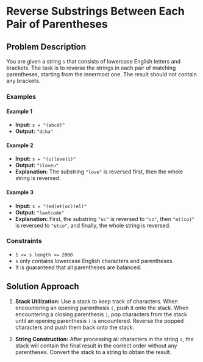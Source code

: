 # Reverse Substrings Between Each Pair of Parentheses

## Problem Description

You are given a string `s` that consists of lowercase English letters and brackets. The task is to reverse the strings in each pair of matching parentheses, starting from the innermost one. The result should not contain any brackets.

### Examples

#### Example 1
- **Input:** `s = "(abcd)"`
- **Output:** `"dcba"`

#### Example 2
- **Input:** `s = "(u(love)i)"`
- **Output:** `"iloveu"`
- **Explanation:** The substring `"love"` is reversed first, then the whole string is reversed.

#### Example 3
- **Input:** `s = "(ed(et(oc))el)"`
- **Output:** `"leetcode"`
- **Explanation:** First, the substring `"oc"` is reversed to `"co"`, then `"et(co)"` is reversed to `"etco"`, and finally, the whole string is reversed.


### Constraints

- `1 <= s.length <= 2000`
- `s` only contains lowercase English characters and parentheses.
- It is guaranteed that all parentheses are balanced.

## Solution Approach

1. **Stack Utilization:** Use a stack to keep track of characters. When encountering an opening parenthesis `(`, push it onto the stack. When encountering a closing parenthesis `)`, pop characters from the stack until an opening parenthesis `(` is encountered. Reverse the popped characters and push them back onto the stack.

2. **String Construction:** After processing all characters in the string `s`, the stack will contain the final result in the correct order without any parentheses. Convert the stack to a string to obtain the result.

